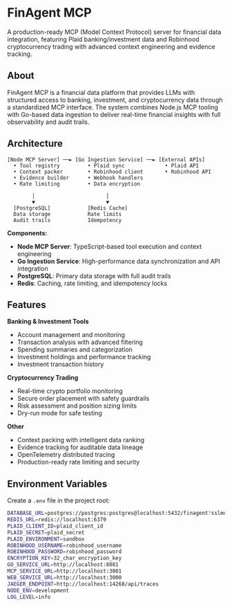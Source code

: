 # FinAgent MCP

A production-ready MCP (Model Context Protocol) server for financial data integration, featuring Plaid banking/investment data and Robinhood cryptocurrency trading with advanced context engineering and evidence tracking.

## About

FinAgent MCP is a financial data platform that provides LLMs with structured access to banking, investment, and cryptocurrency data through a standardized MCP interface. The system combines Node.js MCP tooling with Go-based data ingestion to deliver real-time financial insights with full observability and audit trails.

## Architecture

```
[Node MCP Server] ──► [Go Ingestion Service] ──► [External APIs]
  • Tool registry         • Plaid sync             • Plaid API
  • Context packer        • Robinhood client       • Robinhood API  
  • Evidence builder      • Webhook handlers       
  • Rate limiting         • Data encryption        

        │                       │
        ▼                       ▼
  [PostgreSQL]            [Redis Cache]
  Data storage            Rate limits
  Audit trails            Idempotency
```

**Components:**
- **Node MCP Server**: TypeScript-based tool execution and context engineering
- **Go Ingestion Service**: High-performance data synchronization and API integration  
- **PostgreSQL**: Primary data storage with full audit trails
- **Redis**: Caching, rate limiting, and idempotency locks

## Features

**Banking & Investment Tools**
- Account management and monitoring
- Transaction analysis with advanced filtering
- Spending summaries and categorization
- Investment holdings and performance tracking
- Investment transaction history

**Cryptocurrency Trading**
- Real-time crypto portfolio monitoring
- Secure order placement with safety guardrails
- Risk assessment and position sizing limits
- Dry-run mode for safe testing

**Other**
- Context packing with intelligent data ranking
- Evidence tracking for auditable data lineage
- OpenTelemetry distributed tracing
- Production-ready rate limiting and security

## Environment Variables

Create a `.env` file in the project root:

```bash
DATABASE_URL=postgres://postgres:postgres@localhost:5432/finagent?sslmode=disable
REDIS_URL=redis://localhost:6379
PLAID_CLIENT_ID=plaid_client_id
PLAID_SECRET=plaid_secret
PLAID_ENVIRONMENT=sandbox
ROBINHOOD_USERNAME=robinhood_username
ROBINHOOD_PASSWORD=robinhood_password
ENCRYPTION_KEY=32_char_encryption_key
GO_SERVICE_URL=http://localhost:8081
MCP_SERVICE_URL=http://localhost:3001
WEB_SERVICE_URL=http://localhost:3000
JAEGER_ENDPOINT=http://localhost:14268/api/traces
NODE_ENV=development
LOG_LEVEL=info
```